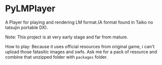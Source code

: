 PyLMPlayer
==========
A Player for playing and rendering LM format.(A format found in Taiko no tatsujin portable DX).

Note:
  This project is at very early stage and far from mature.

How to play:
  Because it uses official resources from original game, i can't upload those fatasitic images and swfs.
  Ask me for a pack of resource and combine that unzipped folder with `packages` folder.
